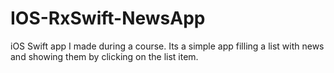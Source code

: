 # IOS-RxSwift-NewsApp
iOS Swift app I made during a course. Its a simple app filling a list with news and showing them by clicking on the list item.
